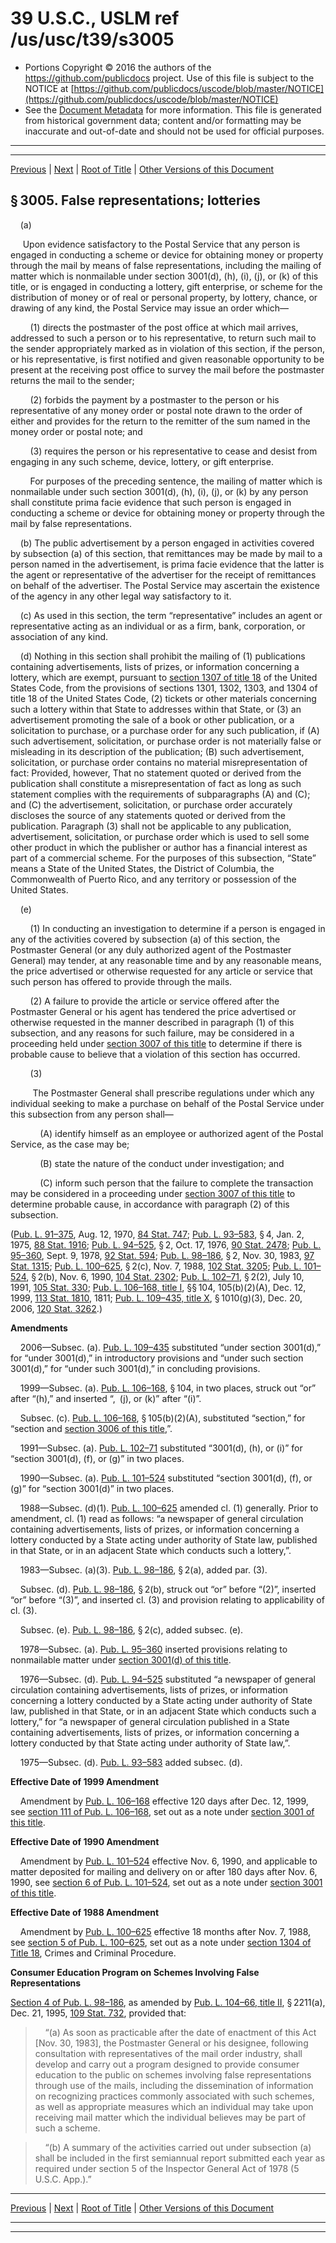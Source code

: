 ---
---

# 39 U.S.C., USLM ref /us/usc/t39/s3005

* Portions Copyright © 2016 the authors of the https://github.com/publicdocs project.
  Use of this file is subject to the NOTICE at [https://github.com/publicdocs/uscode/blob/master/NOTICE](https://github.com/publicdocs/uscode/blob/master/NOTICE)
* See the [Document Metadata](././../../../../..//README.md) for more information.
  This file is generated from historical government data; content and/or formatting may be inaccurate and out-of-date and should not be used for official purposes.

----------
----------

[Previous](./../../../../..//us/usc/t39/ptIV/ch30/m__us_usc_t39_s3004.md) | [Next](./../../../../..//us/usc/t39/ptIV/ch30/m__us_usc_t39_s3006.md) | [Root of Title](./../../../../../) | [Other Versions of this Document](https://publicdocs.github.io/go/links?ns=uslm&ref=%2Fus%2Fusc%2Ft39%2Fs3005)

## § 3005. False representations; lotteries

    (a)

     Upon evidence satisfactory to the Postal Service that any person is engaged in conducting a scheme or device for obtaining money or property through the mail by means of false representations, including the mailing of matter which is nonmailable under section 3001(d), (h), (i), (j), or (k) of this title, or is engaged in conducting a lottery, gift enterprise, or scheme for the distribution of money or of real or personal property, by lottery, chance, or drawing of any kind, the Postal Service may issue an order which—

        (1) directs the postmaster of the post office at which mail arrives, addressed to such a person or to his representative, to return such mail to the sender appropriately marked as in violation of this section, if the person, or his representative, is first notified and given reasonable opportunity to be present at the receiving post office to survey the mail before the postmaster returns the mail to the sender;

        (2) forbids the payment by a postmaster to the person or his representative of any money order or postal note drawn to the order of either and provides for the return to the remitter of the sum named in the money order or postal note; and

        (3) requires the person or his representative to cease and desist from engaging in any such scheme, device, lottery, or gift enterprise.

        For purposes of the preceding sentence, the mailing of matter which is nonmailable under such section 3001(d), (h), (i), (j), or (k) by any person shall constitute prima facie evidence that such person is engaged in conducting a scheme or device for obtaining money or property through the mail by false representations.

    (b) The public advertisement by a person engaged in activities covered by subsection (a) of this section, that remittances may be made by mail to a person named in the advertisement, is prima facie evidence that the latter is the agent or representative of the advertiser for the receipt of remittances on behalf of the advertiser. The Postal Service may ascertain the existence of the agency in any other legal way satisfactory to it.

    (c) As used in this section, the term “representative” includes an agent or representative acting as an individual or as a firm, bank, corporation, or association of any kind.

    (d) Nothing in this section shall prohibit the mailing of (1) publications containing advertisements, lists of prizes, or information concerning a lottery, which are exempt, pursuant to [section 1307 of title 18][/us/usc/t18/s1307] of the United States Code, from the provisions of sections 1301, 1302, 1303, and 1304 of title 18 of the United States Code, (2) tickets or other materials concerning such a lottery within that State to addresses within that State, or (3) an advertisement promoting the sale of a book or other publication, or a solicitation to purchase, or a purchase order for any such publication, if (A) such advertisement, solicitation, or purchase order is not materially false or misleading in its description of the publication; (B) such advertisement, solicitation, or purchase order contains no material misrepresentation of fact: Provided, however, That no statement quoted or derived from the publication shall constitute a misrepresentation of fact as long as such statement complies with the requirements of subparagraphs (A) and (C); and (C) the advertisement, solicitation, or purchase order accurately discloses the source of any statements quoted or derived from the publication. Paragraph (3) shall not be applicable to any publication, advertisement, solicitation, or purchase order which is used to sell some other product in which the publisher or author has a financial interest as part of a commercial scheme. For the purposes of this subsection, “State” means a State of the United States, the District of Columbia, the Commonwealth of Puerto Rico, and any territory or possession of the United States.

    (e)

        (1) In conducting an investigation to determine if a person is engaged in any of the activities covered by subsection (a) of this section, the Postmaster General (or any duly authorized agent of the Postmaster General) may tender, at any reasonable time and by any reasonable means, the price advertised or otherwise requested for any article or service that such person has offered to provide through the mails.

        (2) A failure to provide the article or service offered after the Postmaster General or his agent has tendered the price advertised or otherwise requested in the manner described in paragraph (1) of this subsection, and any reasons for such failure, may be considered in a proceeding held under [section 3007 of this title][/us/usc/t39/s3007] to determine if there is probable cause to believe that a violation of this section has occurred.

        (3)

         The Postmaster General shall prescribe regulations under which any individual seeking to make a purchase on behalf of the Postal Service under this subsection from any person shall—

            (A) identify himself as an employee or authorized agent of the Postal Service, as the case may be;

            (B) state the nature of the conduct under investigation; and

            (C) inform such person that the failure to complete the transaction may be considered in a proceeding under [section 3007 of this title][/us/usc/t39/s3007] to determine probable cause, in accordance with paragraph (2) of this subsection.

([Pub. L. 91–375][/us/pl/91/375], Aug. 12, 1970, [84 Stat. 747][/us/stat/84/747]; [Pub. L. 93–583][/us/pl/93/583], § 4, Jan. 2, 1975, [88 Stat. 1916][/us/stat/88/1916]; [Pub. L. 94–525][/us/pl/94/525], § 2, Oct. 17, 1976, [90 Stat. 2478][/us/stat/90/2478]; [Pub. L. 95–360][/us/pl/95/360], Sept. 9, 1978, [92 Stat. 594][/us/stat/92/594]; [Pub. L. 98–186][/us/pl/98/186], § 2, Nov. 30, 1983, [97 Stat. 1315][/us/stat/97/1315]; [Pub. L. 100–625][/us/pl/100/625], § 2(c), Nov. 7, 1988, [102 Stat. 3205][/us/stat/102/3205]; [Pub. L. 101–524][/us/pl/101/524], § 2(b), Nov. 6, 1990, [104 Stat. 2302][/us/stat/104/2302]; [Pub. L. 102–71][/us/pl/102/71], § 2(2), July 10, 1991, [105 Stat. 330][/us/stat/105/330]; [Pub. L. 106–168, title I][/us/pl/106/168/tI], §§ 104, 105(b)(2)(A), Dec. 12, 1999, [113 Stat. 1810][/us/stat/113/1810], 1811; [Pub. L. 109–435, title X][/us/pl/109/435/tX], § 1010(g)(3), Dec. 20, 2006, [120 Stat. 3262][/us/stat/120/3262].)

 __Amendments__ 

    2006—Subsec. (a). [Pub. L. 109–435][/us/pl/109/435] substituted “under section 3001(d),” for “under 3001(d),” in introductory provisions and “under such section 3001(d),” for “under such 3001(d),” in concluding provisions.

    1999—Subsec. (a). [Pub. L. 106–168][/us/pl/106/168], § 104, in two places, struck out “or” after “(h),” and inserted “, (j), or (k)” after “(i)”.

    Subsec. (c). [Pub. L. 106–168][/us/pl/106/168], § 105(b)(2)(A), substituted “section,” for “section and [section 3006 of this title][/us/usc/t39/s3006],”.

    1991—Subsec. (a). [Pub. L. 102–71][/us/pl/102/71] substituted “3001(d), (h), or (i)” for “section 3001(d), (f), or (g)” in two places.

    1990—Subsec. (a). [Pub. L. 101–524][/us/pl/101/524] substituted “section 3001(d), (f), or (g)” for “section 3001(d)” in two places.

    1988—Subsec. (d)(1). [Pub. L. 100–625][/us/pl/100/625] amended cl. (1) generally. Prior to amendment, cl. (1) read as follows: “a newspaper of general circulation containing advertisements, lists of prizes, or information concerning a lottery conducted by a State acting under authority of State law, published in that State, or in an adjacent State which conducts such a lottery,”.

    1983—Subsec. (a)(3). [Pub. L. 98–186][/us/pl/98/186], § 2(a), added par. (3).

    Subsec. (d). [Pub. L. 98–186][/us/pl/98/186], § 2(b), struck out “or” before “(2)”, inserted “or” before “(3)”, and inserted cl. (3) and provision relating to applicability of cl. (3).

    Subsec. (e). [Pub. L. 98–186][/us/pl/98/186], § 2(c), added subsec. (e).

    1978—Subsec. (a). [Pub. L. 95–360][/us/pl/95/360] inserted provisions relating to nonmailable matter under [section 3001(d) of this title][/us/usc/t39/s3001/d].

    1976—Subsec. (d). [Pub. L. 94–525][/us/pl/94/525] substituted “a newspaper of general circulation containing advertisements, lists of prizes, or information concerning a lottery conducted by a State acting under authority of State law, published in that State, or in an adjacent State which conducts such a lottery,” for “a newspaper of general circulation published in a State containing advertisements, lists of prizes, or information concerning a lottery conducted by that State acting under authority of State law,”.

    1975—Subsec. (d). [Pub. L. 93–583][/us/pl/93/583] added subsec. (d).

 __Effective Date of 1999 Amendment__ 

    Amendment by [Pub. L. 106–168][/us/pl/106/168] effective 120 days after Dec. 12, 1999, see [section 111 of Pub. L. 106–168][/us/pl/106/168/s111], set out as a note under [section 3001 of this title][/us/usc/t39/s3001].

 __Effective Date of 1990 Amendment__ 

    Amendment by [Pub. L. 101–524][/us/pl/101/524] effective Nov. 6, 1990, and applicable to matter deposited for mailing and delivery on or after 180 days after Nov. 6, 1990, see [section 6 of Pub. L. 101–524][/us/pl/101/524/s6], set out as a note under [section 3001 of this title][/us/usc/t39/s3001].

 __Effective Date of 1988 Amendment__ 

    Amendment by [Pub. L. 100–625][/us/pl/100/625] effective 18 months after Nov. 7, 1988, see [section 5 of Pub. L. 100–625][/us/pl/100/625/s5], set out as a note under [section 1304 of Title 18][/us/usc/t18/s1304], Crimes and Criminal Procedure.

 __Consumer Education Program on Schemes Involving False Representations__ 

[Section 4 of Pub. L. 98–186][/us/pl/98/186/s4], as amended by [Pub. L. 104–66, title II][/us/pl/104/66/tII], § 2211(a), Dec. 21, 1995, [109 Stat. 732][/us/stat/109/732], provided that:

>     “(a) As soon as practicable after the date of enactment of this Act \[Nov. 30, 1983\], the Postmaster General or his designee, following consultation with representatives of the mail order industry, shall develop and carry out a program designed to provide consumer education to the public on schemes involving false representations through use of the mails, including the dissemination of information on recognizing practices commonly associated with such schemes, as well as appropriate measures which an individual may take upon receiving mail matter which the individual believes may be part of such a scheme.

>     “(b) A summary of the activities carried out under subsection (a) shall be included in the first semiannual report submitted each year as required under section 5 of the Inspector General Act of 1978 (5 U.S.C. App.).”

----------

[Previous](./../../../../..//us/usc/t39/ptIV/ch30/m__us_usc_t39_s3004.md) | [Next](./../../../../..//us/usc/t39/ptIV/ch30/m__us_usc_t39_s3006.md) | [Root of Title](./../../../../../) | [Other Versions of this Document](https://publicdocs.github.io/go/links?ns=uslm&ref=%2Fus%2Fusc%2Ft39%2Fs3005)

----------
----------

[/us/usc/t18/s1307]: https://publicdocs.github.io/go/links?ns=uslm&ref=%2Fus%2Fusc%2Ft18%2Fs1307
[/us/usc/t39/s3007]: https://publicdocs.github.io/go/links?ns=uslm&ref=%2Fus%2Fusc%2Ft39%2Fs3007
[/us/usc/t39/s3007]: https://publicdocs.github.io/go/links?ns=uslm&ref=%2Fus%2Fusc%2Ft39%2Fs3007
[/us/pl/91/375]: https://publicdocs.github.io/go/links?ns=uslm&ref=%2Fus%2Fpl%2F91%2F375
[/us/stat/84/747]: https://publicdocs.github.io/go/links?ns=uslm&ref=%2Fus%2Fstat%2F84%2F747
[/us/pl/93/583]: https://publicdocs.github.io/go/links?ns=uslm&ref=%2Fus%2Fpl%2F93%2F583
[/us/stat/88/1916]: https://publicdocs.github.io/go/links?ns=uslm&ref=%2Fus%2Fstat%2F88%2F1916
[/us/pl/94/525]: https://publicdocs.github.io/go/links?ns=uslm&ref=%2Fus%2Fpl%2F94%2F525
[/us/stat/90/2478]: https://publicdocs.github.io/go/links?ns=uslm&ref=%2Fus%2Fstat%2F90%2F2478
[/us/pl/95/360]: https://publicdocs.github.io/go/links?ns=uslm&ref=%2Fus%2Fpl%2F95%2F360
[/us/stat/92/594]: https://publicdocs.github.io/go/links?ns=uslm&ref=%2Fus%2Fstat%2F92%2F594
[/us/pl/98/186]: https://publicdocs.github.io/go/links?ns=uslm&ref=%2Fus%2Fpl%2F98%2F186
[/us/stat/97/1315]: https://publicdocs.github.io/go/links?ns=uslm&ref=%2Fus%2Fstat%2F97%2F1315
[/us/pl/100/625]: https://publicdocs.github.io/go/links?ns=uslm&ref=%2Fus%2Fpl%2F100%2F625
[/us/stat/102/3205]: https://publicdocs.github.io/go/links?ns=uslm&ref=%2Fus%2Fstat%2F102%2F3205
[/us/pl/101/524]: https://publicdocs.github.io/go/links?ns=uslm&ref=%2Fus%2Fpl%2F101%2F524
[/us/stat/104/2302]: https://publicdocs.github.io/go/links?ns=uslm&ref=%2Fus%2Fstat%2F104%2F2302
[/us/pl/102/71]: https://publicdocs.github.io/go/links?ns=uslm&ref=%2Fus%2Fpl%2F102%2F71
[/us/stat/105/330]: https://publicdocs.github.io/go/links?ns=uslm&ref=%2Fus%2Fstat%2F105%2F330
[/us/pl/106/168/tI]: https://publicdocs.github.io/go/links?ns=uslm&ref=%2Fus%2Fpl%2F106%2F168%2FtI
[/us/stat/113/1810]: https://publicdocs.github.io/go/links?ns=uslm&ref=%2Fus%2Fstat%2F113%2F1810
[/us/pl/109/435/tX]: https://publicdocs.github.io/go/links?ns=uslm&ref=%2Fus%2Fpl%2F109%2F435%2FtX
[/us/stat/120/3262]: https://publicdocs.github.io/go/links?ns=uslm&ref=%2Fus%2Fstat%2F120%2F3262
[/us/pl/109/435]: https://publicdocs.github.io/go/links?ns=uslm&ref=%2Fus%2Fpl%2F109%2F435
[/us/pl/106/168]: https://publicdocs.github.io/go/links?ns=uslm&ref=%2Fus%2Fpl%2F106%2F168
[/us/pl/106/168]: https://publicdocs.github.io/go/links?ns=uslm&ref=%2Fus%2Fpl%2F106%2F168
[/us/usc/t39/s3006]: https://publicdocs.github.io/go/links?ns=uslm&ref=%2Fus%2Fusc%2Ft39%2Fs3006
[/us/pl/102/71]: https://publicdocs.github.io/go/links?ns=uslm&ref=%2Fus%2Fpl%2F102%2F71
[/us/pl/101/524]: https://publicdocs.github.io/go/links?ns=uslm&ref=%2Fus%2Fpl%2F101%2F524
[/us/pl/100/625]: https://publicdocs.github.io/go/links?ns=uslm&ref=%2Fus%2Fpl%2F100%2F625
[/us/pl/98/186]: https://publicdocs.github.io/go/links?ns=uslm&ref=%2Fus%2Fpl%2F98%2F186
[/us/pl/98/186]: https://publicdocs.github.io/go/links?ns=uslm&ref=%2Fus%2Fpl%2F98%2F186
[/us/pl/98/186]: https://publicdocs.github.io/go/links?ns=uslm&ref=%2Fus%2Fpl%2F98%2F186
[/us/pl/95/360]: https://publicdocs.github.io/go/links?ns=uslm&ref=%2Fus%2Fpl%2F95%2F360
[/us/usc/t39/s3001/d]: https://publicdocs.github.io/go/links?ns=uslm&ref=%2Fus%2Fusc%2Ft39%2Fs3001%2Fd
[/us/pl/94/525]: https://publicdocs.github.io/go/links?ns=uslm&ref=%2Fus%2Fpl%2F94%2F525
[/us/pl/93/583]: https://publicdocs.github.io/go/links?ns=uslm&ref=%2Fus%2Fpl%2F93%2F583
[/us/pl/106/168]: https://publicdocs.github.io/go/links?ns=uslm&ref=%2Fus%2Fpl%2F106%2F168
[/us/pl/106/168/s111]: https://publicdocs.github.io/go/links?ns=uslm&ref=%2Fus%2Fpl%2F106%2F168%2Fs111
[/us/usc/t39/s3001]: https://publicdocs.github.io/go/links?ns=uslm&ref=%2Fus%2Fusc%2Ft39%2Fs3001
[/us/pl/101/524]: https://publicdocs.github.io/go/links?ns=uslm&ref=%2Fus%2Fpl%2F101%2F524
[/us/pl/101/524/s6]: https://publicdocs.github.io/go/links?ns=uslm&ref=%2Fus%2Fpl%2F101%2F524%2Fs6
[/us/usc/t39/s3001]: https://publicdocs.github.io/go/links?ns=uslm&ref=%2Fus%2Fusc%2Ft39%2Fs3001
[/us/pl/100/625]: https://publicdocs.github.io/go/links?ns=uslm&ref=%2Fus%2Fpl%2F100%2F625
[/us/pl/100/625/s5]: https://publicdocs.github.io/go/links?ns=uslm&ref=%2Fus%2Fpl%2F100%2F625%2Fs5
[/us/usc/t18/s1304]: https://publicdocs.github.io/go/links?ns=uslm&ref=%2Fus%2Fusc%2Ft18%2Fs1304
[/us/pl/98/186/s4]: https://publicdocs.github.io/go/links?ns=uslm&ref=%2Fus%2Fpl%2F98%2F186%2Fs4
[/us/pl/104/66/tII]: https://publicdocs.github.io/go/links?ns=uslm&ref=%2Fus%2Fpl%2F104%2F66%2FtII
[/us/stat/109/732]: https://publicdocs.github.io/go/links?ns=uslm&ref=%2Fus%2Fstat%2F109%2F732


